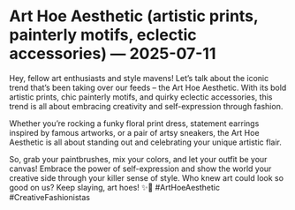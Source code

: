 # Art Hoe Aesthetic (artistic prints, painterly motifs, eclectic accessories) — 2025-07-11

Hey, fellow art enthusiasts and style mavens! Let’s talk about the iconic trend that’s been taking over our feeds – the Art Hoe Aesthetic. With its bold artistic prints, chic painterly motifs, and quirky eclectic accessories, this trend is all about embracing creativity and self-expression through fashion.

Whether you’re rocking a funky floral print dress, statement earrings inspired by famous artworks, or a pair of artsy sneakers, the Art Hoe Aesthetic is all about standing out and celebrating your unique artistic flair.

So, grab your paintbrushes, mix your colors, and let your outfit be your canvas! Embrace the power of self-expression and show the world your creative side through your killer sense of style. Who knew art could look so good on us? Keep slaying, art hoes! ✨🎨 #ArtHoeAesthetic #CreativeFashionistas